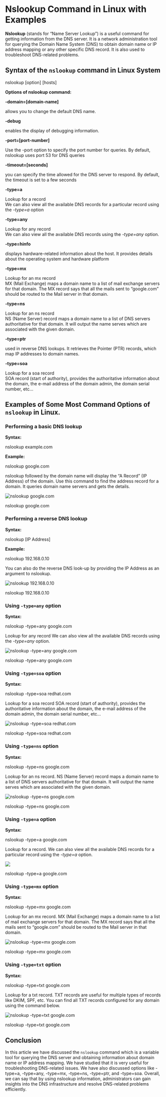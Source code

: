 # Nslookup Command in Linux with Examples
**Nslookup** (stands for “Name Server Lookup”) is a useful command for getting information from the DNS server. It is a network administration tool for querying the Domain Name System (DNS) to obtain domain name or IP address mapping or any other specific DNS record. It is also used to troubleshoot DNS-related problems.

## **Syntax of the `nslookup` command in Linux System**
nslookup [option] [hosts]

**Options of nslookup command:**


**-domain=[domain-name]**

allows you to change the default DNS name.

**-debug**

enables the display of debugging information.

**-port=[port-number]**

Use the -port option to specify the port number for queries. By default, nslookup uses port 53 for DNS queries

**-timeout=[seconds]**

you can specify the time allowed for the DNS server to respond. By default, the timeout is set to a few seconds

**-type=a**

Lookup for a record  
We can also view all the available DNS records for a particular record using  the  _-type=a_ option

**-type=any**

Lookup for any record  
We can also view all the available DNS records using the  _-type=any_  option.

**-type=hinfo**

displays hardware-related information about the host. It provides details about the operating system and hardware platform

**-type=mx**

Lookup for an mx record  
MX (Mail Exchange) maps a domain name to a list of mail exchange servers for that domain. The MX record says that all the mails sent to “google.com” should be routed to the Mail server in that domain.

**-type=ns**

Lookup for an ns record  
NS (Name Server) record maps a domain name to a list of DNS servers authoritative for that domain. It will output the name serves which are associated with the given domain.

**-type=ptr**

used in reverse DNS lookups. It retrieves the Pointer (PTR) records, which map IP addresses to domain names.

**-type=soa**

Lookup for a soa record  
SOA record (start of authority), provides the authoritative information about the domain, the e-mail address of the domain admin, the domain serial number, etc…

## Examples of Some Most Command Options of `nslookup` in Linux.

### Performing a basic DNS lookup

**Syntax:**

nslookup example.com

**Example:**

nslookup google.com

nslookup followed by the domain name will display the “A Record” (IP Address) of the domain. Use this command to find the address record for a domain. It queries domain name servers and gets the details.

![nslookup google.com](https://media.geeksforgeeks.org/wp-content/uploads/1final-1.png)

nslookup google.com

### Performing a reverse DNS lookup

**Syntax:**

nslookup [IP Address]

**Example:**

nslookup 192.168.0.10

You can also do the reverse DNS look-up by providing the IP Address as an argument to nslookup.

![nslookup 192.168.0.10](https://media.geeksforgeeks.org/wp-content/uploads/2-282.png)

nslookup 192.168.0.10

### Using `-type=any` option

**Syntax:**

nslookup -type=any google.com

Lookup for any record We can also view all the available DNS records using the  _-type=any_  option.

![nslookup -type=any google.com](https://media.geeksforgeeks.org/wp-content/uploads/3-202.png)

nslookup -type=any google.com

### Using  **`-type=soa`**  option

**Syntax:**

nslookup -type=soa redhat.com

Lookup for a soa record SOA record (start of authority), provides the authoritative information about the domain, the e-mail address of the domain admin, the domain serial number, etc…

![nslookup -type=soa redhat.com](https://media.geeksforgeeks.org/wp-content/uploads/4-130.png)

nslookup -type=soa redhat.com

### Using  **`-type=ns`**  option

**Syntax:**

nslookup -type=ns google.com

Lookup for an ns record. NS (Name Server) record maps a domain name to a list of DNS servers authoritative for that domain. It will output the name serves which are associated with the given domain.

![nslookup -type=ns google.com](https://media.geeksforgeeks.org/wp-content/uploads/5-99.png)

nslookup -type=ns google.com

### Using  **`-type=a`**  option

**Syntax:**

nslookup -type=a google.com

Lookup for a record. We can also view all the available DNS records for a particular record using  the  _-type=a_ option.

![](https://media.geeksforgeeks.org/wp-content/uploads/6-74.png)

nslookup -type=a google.com

### Using  **`-type=mx`**  option

**Syntax:**

nslookup -type=mx google.com

Lookup for an mx record. MX (Mail Exchange) maps a domain name to a list of mail exchange servers for that domain. The MX record says that all the mails sent to “google.com” should be routed to the Mail server in that domain.

![nslookup -type=mx google.com](https://media.geeksforgeeks.org/wp-content/uploads/7-57.png)

nslookup -type=mx google.com

### Using  **`-type=txt`**  option

**Syntax:**

nslookup -type=txt google.com

Lookup for a txt record. TXT records are useful for multiple types of records like DKIM, SPF, etc. You can find all TXT records configured for any domain using the command below.

![nslookup -type=txt google.com](https://media.geeksforgeeks.org/wp-content/uploads/9-31.png)

nslookup -type=txt google.com

## Conclusion

In this article we have discussed the `nslookup` command which is a variable tool for querying the DNS server and obtaining information about domain name or IP address mapping. We have studied that it is very useful for troubleshooting DNS-related issues. We have also discussed options like -type=a, -type=any, -type=mx, -type=ns, -type=ptr, and -type=soa. Overall, we can say that by using nslookup information, administrators can gain insights into the DNS infrastructure and resolve DNS-related problems efficiently.


